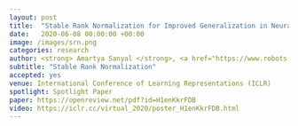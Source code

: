 ```yaml
---
layout: post
title:  "Stable Rank Normalization for Improved Generalization in Neural Networks and GANs "
date:   2020-06-08 00:00:00 +00:00
image: /images/srn.png
categories: research
author: <strong> Amartya Sanyal </strong>, <a href="https://www.robots.ox.ac.uk/~phst/">Philip H.S. Torr</a>,  <a href="https://puneetkdokania.github.io/">Puneet Dokania</a>
subtitle: "Stable Rank Normalization"
accepted: yes
venue: International Conference of Learning Representations (ICLR)
spotlight: Spotlight Paper
paper: https://openreview.net/pdf?id=H1enKkrFDB
video: https://iclr.cc/virtual_2020/poster_H1enKkrFDB.html
---
```

